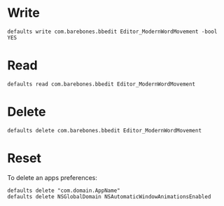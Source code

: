 # Write

```
defaults write com.barebones.bbedit Editor_ModernWordMovement -bool YES
```

# Read

```
defaults read com.barebones.bbedit Editor_ModernWordMovement
```

# Delete

```
defaults delete com.barebones.bbedit Editor_ModernWordMovement
```

# Reset

To delete an apps preferences:

```
defaults delete "com.domain.AppName"
defaults delete NSGlobalDomain NSAutomaticWindowAnimationsEnabled
```
